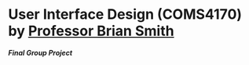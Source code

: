 # User Interface Design (COMS4170) by [Professor Brian Smith](http://www.cs.columbia.edu/~brian/)
***Final Group Project***
